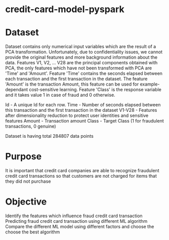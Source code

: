 # credit-card-model-pyspark

# Dataset 
 Dataset contains only numerical input variables which are the result of a PCA transformation. Unfortunately, due to confidentiality issues, we cannot provide the original features and more background information about the data. Features V1, V2, … V28 are the principal components obtained with PCA, the only features which have not been transformed with PCA are 'Time' and 'Amount'. Feature 'Time' contains the seconds elapsed between each transaction and the first transaction in the dataset. The feature 'Amount' is the transaction Amount, this feature can be used for example-dependant cost-sensitive learning. Feature 'Class' is the response variable and it takes value 1 in case of fraud and 0 otherwise.

Id - A unique Id for each row.
Time - Number of seconds elapsed between this transaction and the first transaction in the dataset
V1-V28 - Features after dimensionality reduction to protect user identities and sensitive features
Amount - Transaction amount
Class - Target Class (1 for fraudulent transactions, 0 genuine)

Dataset is having total 284807 data points

# Purpose
It is important that credit card companies are able to recognize fraudulent credit card transactions so that customers are not charged for items that they did not purchase

# Objective
Identify the features which influence fraud credit card transaction
Predicting fraud credit card transaction using different ML algorithm
Compare the different ML model using different factors and choose the choose the best algorithm
